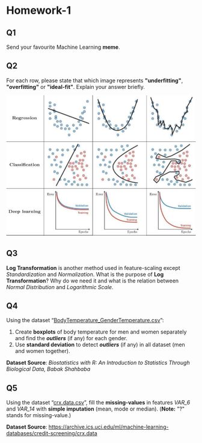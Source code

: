 # Homework-1

## Q1

Send your favourite Machine Learning **meme**.

## Q2

For each row, please state that which image represents **"underfitting"**, **"overfitting"** or **"ideal-fit"**. Explain your answer briefly.

![Comparison-of-Two-Sets](./resources/underfitting_overfitting_ideal.png)

## Q3

**Log Transformation** is another method used in feature-scaling except *Standardization* and *Normalization*. What is the purpose of **Log Transformation**? Why do we need it and what is the relation between *Normal Distribution* and *Logarithmic Scale*.

## Q4

Using the dataset “[BodyTemperature_GenderTemperature.csv](./resources/BodyTemperature_GenderTemperature.csv)”:

1. Create **boxplots** of body temperature for men and women separately and find the ***outliers*** (if any) for each gender.
2. Use **standard deviation** to detect ***outliers*** (if any) in all dataset (men and women together).

**Dataset Source**:  *Biostatistics with R: An Introduction to Statistics Through Biological Data, Babak Shahbaba*

## Q5
Using the dataset “[crx.data.csv](./resources/crx.data.csv)”, fill the **missing-values** in features *VAR_6* and *VAR_14* with **simple imputation** (mean, mode or median). (**Note:** "?" stands for missing-value.)

**Dataset Source**:  https://archive.ics.uci.edu/ml/machine-learning-databases/credit-screening/crx.data